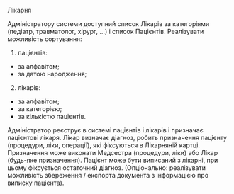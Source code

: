 Лікарня

Адміністратору системи доступний список Лікарів за категоріями (педіатр, травматолог, хірург, ...) і список Пацієнтів. Реалізувати можливість сортування:
1) пацієнтів:
- за алфавітом;
- за датою народження;
2) лікарів:
- за алфавітом;
- за категорією;
- за кількістю пацієнтів.

Адміністратор реєструє в системі пацієнтів і лікарів і призначає пацієнтові лікаря.
Лікар визначає діагноз, робить призначення пацієнту (процедури, ліки, операції), які фіксуються в Лікарняній картці. Призначення може виконати Медсестра (процедури, ліки) або Лікар (будь-яке призначення).
Пацієнт може бути виписаний з лікарні, при цьому фіксується остаточний діагноз.
(Опціонально: реалізувати можливість збереження / експорта документа з інформацією про виписку пацієнта).
